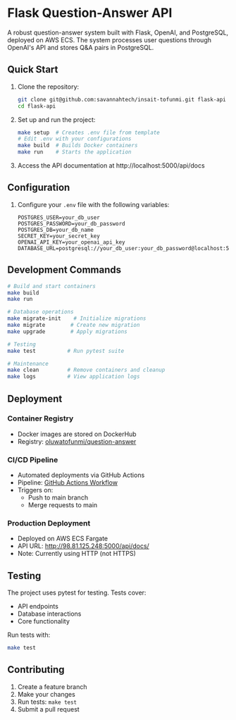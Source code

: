 # Flask Question-Answer API

A robust question-answer system built with Flask, OpenAI, and PostgreSQL, deployed on AWS ECS. The system processes user questions through OpenAI's API and stores Q&A pairs in PostgreSQL.

## Quick Start

1. Clone the repository:
   ```bash
   git clone git@github.com:savannahtech/insait-tofunmi.git flask-api
   cd flask-api
   ```

2. Set up and run the project:
   ```bash
   make setup  # Creates .env file from template
   # Edit .env with your configurations
   make build  # Builds Docker containers
   make run    # Starts the application
   ```

3. Access the API documentation at http://localhost:5000/api/docs

## Configuration

1. Configure your `.env` file with the following variables:
   ```env
   POSTGRES_USER=your_db_user
   POSTGRES_PASSWORD=your_db_password
   POSTGRES_DB=your_db_name
   SECRET_KEY=your_secret_key
   OPENAI_API_KEY=your_openai_api_key
   DATABASE_URL=postgresql://your_db_user:your_db_password@localhost:5435/your_db_name
   ```

## Development Commands

```bash
# Build and start containers
make build
make run

# Database operations
make migrate-init    # Initialize migrations
make migrate        # Create new migration
make upgrade        # Apply migrations

# Testing
make test          # Run pytest suite

# Maintenance
make clean         # Remove containers and cleanup
make logs          # View application logs
```

## Deployment

### Container Registry
- Docker images are stored on DockerHub
- Registry: [oluwatofunmi/question-answer](https://hub.docker.com/repository/docker/oluwatofunmi/question-answer/general)

### CI/CD Pipeline
- Automated deployments via GitHub Actions
- Pipeline: [GitHub Actions Workflow](https://github.com/21toffy/flask-api/actions/workflows/cicd.yaml)
- Triggers on:
  - Push to main branch
  - Merge requests to main

### Production Deployment
- Deployed on AWS ECS Fargate
- API URL: http://98.81.125.248:5000/api/docs/
- Note: Currently using HTTP (not HTTPS)

## Testing

The project uses pytest for testing. Tests cover:
- API endpoints
- Database interactions
- Core functionality

Run tests with:
```bash
make test
```

## Contributing

1. Create a feature branch
2. Make your changes
3. Run tests: `make test`
4. Submit a pull request

